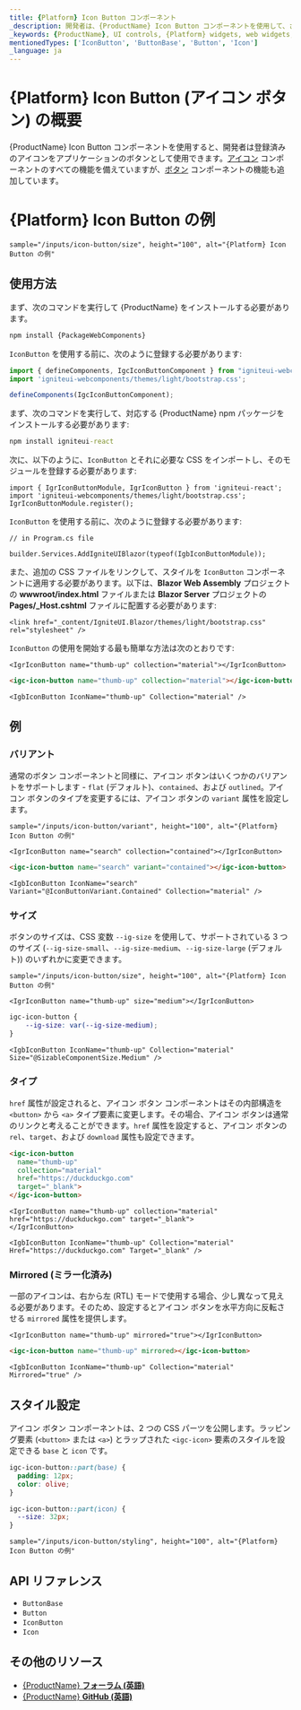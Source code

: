 ```yaml
---
title: {Platform} Icon Button コンポーネント
_description: 開発者は、{ProductName} Icon Button コンポーネントを使用して、さまざまなアイコンをカスタム色のボタンなどと交換して使用できます。
_keywords: {ProductName}, UI controls, {Platform} widgets, web widgets, UI widgets, {Platform}, Native {Platform} Components Suite, Native {Platform} Controls, Native {Platform} Components Library, {Platform} Icon Button components, {Platform} Icon Button controls, UI コントロール, {Platform} ウィジェット, web ウィジェット, UI ウィジェット, ネイティブ {Platform} コンポーネント スイート, ネイティブ {Platform} コントロール, ネイティブ {Platform} コンポーネント ライブラリ, {Platform} Icon Button コンポーネント, {Platform} Icon Button コントロール
mentionedTypes: ['IconButton', 'ButtonBase', 'Button', 'Icon']
_language: ja
---
```


# {Platform} Icon Button (アイコン ボタン) の概要

{ProductName} Icon Button コンポーネントを使用すると、開発者は登録済みのアイコンをアプリケーションのボタンとして使用できます。[アイコン](../layouts/icon.md) コンポーネントのすべての機能を備えていますが、[ボタン](button.md) コンポーネントの機能も追加しています。

# {Platform} Icon Button の例

`sample="/inputs/icon-button/size", height="100", alt="{Platform} Icon Button の例"`


<div class="divider"></div>

## 使用方法

<!-- WebComponents -->
まず、次のコマンドを実行して {ProductName} をインストールする必要があります。

```cmd
npm install {PackageWebComponents}
```

`IconButton` を使用する前に、次のように登録する必要があります:

```ts
import { defineComponents, IgcIconButtonComponent } from "igniteui-webcomponents";
import 'igniteui-webcomponents/themes/light/bootstrap.css';

defineComponents(IgcIconButtonComponent);
```
<!-- end: WebComponents -->

<!-- React -->
まず、次のコマンドを実行して、対応する {ProductName} npm パッケージをインストールする必要があります:

```cmd
npm install igniteui-react
```

次に、以下のように、`IconButton` とそれに必要な CSS をインポートし、そのモジュールを登録する必要があります:

```tsx
import { IgrIconButtonModule, IgrIconButton } from 'igniteui-react';
import 'igniteui-webcomponents/themes/light/bootstrap.css';
IgrIconButtonModule.register();
```
<!-- end: React -->

<!-- Blazor -->
`IconButton` を使用する前に、次のように登録する必要があります:


```razor
// in Program.cs file

builder.Services.AddIgniteUIBlazor(typeof(IgbIconButtonModule));
```

また、追加の CSS ファイルをリンクして、スタイルを `IconButton` コンポーネントに適用する必要があります。以下は、**Blazor Web Assembly** プロジェクトの **wwwroot/index.html** ファイルまたは **Blazor Server** プロジェクトの **Pages/_Host.cshtml** ファイルに配置する必要があります:

```razor
<link href="_content/IgniteUI.Blazor/themes/light/bootstrap.css" rel="stylesheet" />
```

<!-- end: Blazor -->
`IconButton` の使用を開始する最も簡単な方法は次のとおりです:

```tsx
<IgrIconButton name="thumb-up" collection="material"></IgrIconButton>
```

```html
<igc-icon-button name="thumb-up" collection="material"></igc-icon-button>
```

```razor
<IgbIconButton IconName="thumb-up" Collection="material" />
```

## 例

### バリアント

通常のボタン コンポーネントと同様に、アイコン ボタンはいくつかのバリアントをサポートします - `flat` (デフォルト)、`contained`、および `outlined`。アイコン ボタンのタイプを変更するには、アイコン ボタンの `variant` 属性を設定します。

`sample="/inputs/icon-button/variant", height="100", alt="{Platform} Icon Button の例"`


```tsx
<IgrIconButton name="search" collection="contained"></IgrIconButton>
```

```html
<igc-icon-button name="search" variant="contained"></igc-icon-button>
```

```razor
<IgbIconButton IconName="search" Variant="@IconButtonVariant.Contained" Collection="material" />
```

### サイズ

ボタンのサイズは、CSS 変数 `--ig-size` を使用して、サポートされている 3 つのサイズ (`--ig-size-small`、`--ig-size-medium`、`--ig-size-large` (デフォルト)) のいずれかに変更できます。

`sample="/inputs/icon-button/size", height="100", alt="{Platform} Icon Button の例"`


```tsx
<IgrIconButton name="thumb-up" size="medium"></IgrIconButton>
```

```css
igc-icon-button {
    --ig-size: var(--ig-size-medium);
}
```

```razor
<IgbIconButton IconName="thumb-up" Collection="material" Size="@SizableComponentSize.Medium" />
```

### タイプ

`href` 属性が設定されると、アイコン ボタン コンポーネントはその内部構造を `<button>` から `<a>` タイプ要素に変更します。その場合、アイコン ボタンは通常のリンクと考えることができます。`href` 属性を設定すると、アイコン ボタンの `rel`、`target`、および `download` 属性も設定できます。

```html
<igc-icon-button
  name="thumb-up"
  collection="material"
  href="https://duckduckgo.com"
  target="_blank">
</igc-icon-button>
```

```tsx
<IgrIconButton name="thumb-up" collection="material" href="https://duckduckgo.com" target="_blank">
</IgrIconButton>
```

```razor
<IgbIconButton IconName="thumb-up" Collection="material" Href="https://duckduckgo.com" Target="_blank" />
```

### Mirrored (ミラー化済み)

一部のアイコンは、右から左 (RTL) モードで使用する場合、少し異なって見える必要があります。そのため、設定するとアイコン ボタンを水平方向に反転させる `mirrored` 属性を提供します。

```tsx
<IgrIconButton name="thumb-up" mirrored="true"></IgrIconButton>
```

```html
<igc-icon-button name="thumb-up" mirrored></igc-icon-button>
```

```razor
<IgbIconButton IconName="thumb-up" Collection="material" Mirrored="true" />
```

## スタイル設定

アイコン ボタン コンポーネントは、2 つの CSS パーツを公開します。ラッピング要素 (`<button>` または `<a>`) とラップされた `<igc-icon>` 要素のスタイルを設定できる `base` と `icon` です。

```css
igc-icon-button::part(base) {
  padding: 12px;
  color: olive;
}

igc-icon-button::part(icon) {
  --size: 32px;
}
```

`sample="/inputs/icon-button/styling", height="100", alt="{Platform} Icon Button の例"`


## API リファレンス

 - `ButtonBase`
 - `Button`
 - `IconButton`
 - `Icon`


## その他のリソース

* [{ProductName} **フォーラム (英語)**]({ForumsLink})
* [{ProductName} **GitHub (英語)**]({GithubLink})